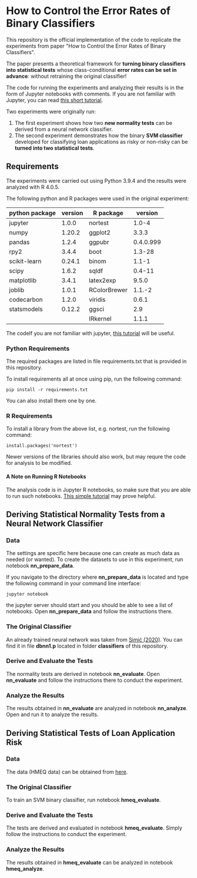 # How to Control the Error Rates of Binary Classifiers

This repository is the official implementation of the code to replicate the experiments from paper "How to Control the Error Rates of Binary Classifiers". 

The paper presents a theoretical framework for **turning binary classifiers into statistical tests** whose class-conditional **error rates can be set in advance**: without retraining the original classifier!

The code for running the experiments and analyzing their results is in the form of Jupyter notebooks with comments. If you are not familiar with Jupyter, you can read [this short tutorial](https://realpython.com/jupyter-notebook-introduction/).

Two experiments were originally run:
1. The first experiment shows how two **new normality tests** can be derived from a neural network classifier.
2. The second experiment demonstrates how the binary **SVM classifier** developed for classifying loan applications as risky or non-risky can be **turned into two statistical tests**.

## Requirements

The experiments were carried out using Python 3.9.4 and the results were analyzed with R 4.0.5.

The following python and R packages were used in the original experiment:

| python package | version | R package | version |
| ------- | ------- | ----  | ---- |
| jupyter | 1.0.0   | nortest | 1.0-4   |
| numpy   | 1.20.2  | ggplot2 | 3.3.3   |
| pandas  | 1.2.4   | ggpubr  | 0.4.0.999 |
| rpy2    | 3.4.4   | boot    | 1.3-28 |
| scikit-learn | 0.24.1 | binom | 1.1-1  |
| scipy | 1.6.2 | sqldf   | 0.4-11 |
| matplotlib | 3.4.1 | latex2exp | 9.5.0 |
| joblib | 1.0.1 | RColorBrewer | 1.1.-2 |
| codecarbon | 1.2.0 | viridis | 0.6.1 |
| statsmodels | 0.12.2 | ggsci | 2.9 |
|             |        |IRkernel | 1.1.1 |

The codeIf you are not familiar with jupyter, [this tutorial](https://realpython.com/jupyter-notebook-introduction/) will be useful.

### Python Requirements

The required packages are listed in file requirements.txt that is provided in this repository.

To install requirements all at once using pip, run the following command:

```setup
pip install -r requirements.txt
```

You can also install them one by one. 

### R Requirements

To install a library from the above list, e.g. nortest, run the following command:

```setup
install.packages('nortest')
```

Newer versions of the libraries should also work, but may requre the code for analysis to be modified.

#### A Note on Running R Notebooks

The analysis code is in Jupyter R notebooks, so make sure that you are able to run such notebooks. [This simple tutorial](https://developers.refinitiv.com/en/article-catalog/article/setup-jupyter-notebook-r) may prove helpful.

## Deriving Statistical Normality Tests from a Neural Network Classifier

### Data

The settings are specific here because one can create as much data as needed (or wanted). To create the datasets to use in this experiment, run notebook **nn_prepare_data**. 

If you navigate to the directory where **nn_prepare_data** is located and type the following command in your command line interface:

```setup
jupyter notebook
```
the jupyter server should start and you should be able to see a list of notebooks. Open **nn_prepare_data** and follow the instructions there.

### The Original Classifier

An already trained neural network was taken from [Simić (2020)](https://arxiv.org/abs/2009.13831). You can find it in file **dbnn1.p** located in folder **classifiers** of this repository.

### Derive and Evaluate the Tests

The normality tests are derived in notebook **nn_evaluate**. Open **nn_evaluate** and follow the instructions there to conduct the experiment.

### Analyze the Results

The results obtained in **nn_evaluate** are analyzed in notebook **nn_analyze**. Open and run it to analyze the results.

## Deriving Statistical Tests of Loan Application Risk

### Data

The data (HMEQ data) can be obtained from [here](https://www.kaggle.com/ajay1735/hmeq-data).

### The Original Classifier

To train an SVM binary classifier, run notebook **hmeq_evaluate**. 

### Derive and Evaluate the Tests

The tests are derived and evaluated in notebook **hmeq_evaluate**. Simply follow the instructions to conduct the experiment.

### Analyze the Results

The results obtained in **hmeq_evaluate** can be analyzed in notebook **hmeq_analyze**. 

